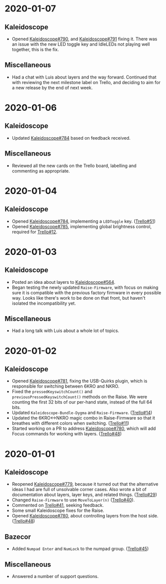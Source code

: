 <!-- -*- mode: markdown; fill-column: 8192 -*- -->

# 2020-01-07

## Kaleidoscope

* Opened [Kaleidoscope#790][kaleidoscope/790], and [Kaleidoscope#791][kaleidoscope/791] fixing it. There was an issue with the new LED toggle key and IdleLEDs not playing well together, this is the fix.

 [kaleidoscope/790]: https://github.com/keyboardio/Kaleidoscope/issues/790
 [kaleidoscope/791]: https://github.com/keyboardio/Kaleidoscope/pull/791

## Miscellaneous

* Had a chat with Luis about layers and the way forward. Continued that with reviewing the next milestone label on Trello, and deciding to aim for a new release by the end of next week.

# 2020-01-06

## Kaleidoscope

* Updated [Kaleidoscope#784][kaleidoscope/784] based on feedback received.

## Miscellaneous

* Reviewed all the new cards on the Trello board, labelling and commenting as appropriate.

# 2020-01-04

## Kaleidoscope

* Opened [Kaleidoscope#784][kaleidoscope/784], implementing a `LEDToggle` key. ([Trello#51][trello/51])
* Opened [Kaleidoscope#785][kaleidoscope/785], implementing global brightness control, required for [Trello#12][trello/12].

 [trello/12]: https://trello.com/c/1hFIxr76/12
 [trello/51]: https://trello.com/c/u6HdGpvj/51
 [kaleidoscope/784]: https://github.com/keyboardio/Kaleidoscope/pull/784
 [kaleidoscope/785]: https://github.com/keyboardio/Kaleidoscope/pull/785

# 2020-01-03

## Kaleidoscope

* Posted an idea about layers to [Kaleidoscope#564][kaleidoscope/564].
* Began testing the newly updated `Raise-Firmware`, with focus on making sure it is compatible with the previous factory firmware in every possible way. Looks like there's work to be done on that front, but haven't isolated the incompatibility yet.

 [kaleidoscope/564]: https://github.com/keyboardio/Kaleidoscope/issues/564

## Miscellaneous

* Had a long talk with Luis about a whole lot of topics.

# 2020-01-02

## Kaleidoscope

* Opened [Kaleidoscope#781][kaleidoscope/781], fixing the USB-Quirks plugin, which is responsible for switching between 6KRO and NKRO.
* Fixed the `pressedKeyswitchCount()` and `previousPressedKeyswitchCount()` methods on the Raise. We were counting the first 32 bits of our per-hand state, instead of the full 64 bits.
* Updated `Kaleidoscope-Bundle-Dygma` and `Raise-Firmware`. ([Trello#14][trello/14])
* Updated the 6KRO<->NKRO magic combo in Raise-Firmware so that it breathes with different colors when switching. ([Trello#11][trello/11])
* Started working on a PR to address [Kaleidoscope#780][kaleidoscope/780], which will add Focus commands for working with layers. ([Trello#48][trello/48])

 [kaleidoscope/781]: https://github.com/keyboardio/Kaleidoscope/pull/781
 [trello/14]: https://trello.com/c/wA2KA8JW/14
 [trello/11]: https://trello.com/c/XiUDSYVD/11
 [trello/48]: https://trello.com/c/jt408d2I/48

# 2020-01-01

## Kaleidoscope

* Reopened [Kaleidoscope#779][kaleidoscope/779], because it turned out that the alternative ideas I had are full of unsolvable corner cases. Also wrote a bit of documentation about layers, layer keys, and related things. ([Trello#29][trello/29])
* Changed `Raise-Firmware` to use `MoveToLayer(n)` ([Trello#40][trello/40]).
* Commented on [Trello#41][trello/41], seeking feedback.
* Some small Kaleidoscope fixes for the Raise.
* Opened [Kaleidoscope#780][kaleidoscope/780], about controlling layers from the host side. ([Trello#48][trello/48])

 [kaleidoscope/779]: https://github.com/keyboardio/Kaleidoscope/pull/779
 [kaleidoscope/780]: https://github.com/keyboardio/Kaleidoscope/issues/780
 [trello/40]: https://trello.com/c/zNfuaC8Z/40
 [trello/41]: https://trello.com/c/pvf5rdjy/41
 [trello/29]: https://trello.com/c/9HbWyuz2/29
 [trello/48]: https://trello.com/c/jt408d2I/48

## Bazecor

* Added `Numpad Enter` and `NumLock` to the numpad group. ([Trello#45][trello/45])

 [trello/45]: https://trello.com/c/5XZtJwsC/45

## Miscellaneous

* Answered a number of support questions.

<!--
; Local variables:
; eval: (variable-pitch-mode nil)
; End:
-->
